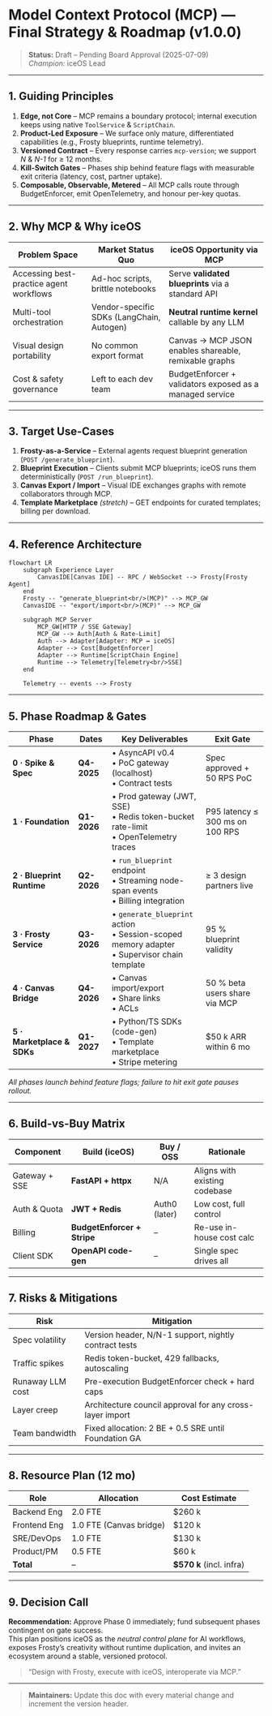 # Model Context Protocol (MCP) — Final Strategy & Roadmap (v1.0.0)

> **Status:** Draft – Pending Board Approval (2025-07-09)  
> *Champion:* iceOS Lead

---

## 1. Guiding Principles

1. **Edge, not Core** – MCP remains a boundary protocol; internal execution keeps using native `ToolService` & `ScriptChain`.  
2. **Product-Led Exposure** – We surface only mature, differentiated capabilities (e.g., Frosty blueprints, runtime telemetry).  
3. **Versioned Contract** – Every response carries `mcp-version`; we support *N* & *N-1* for ≥ 12 months.  
4. **Kill-Switch Gates** – Phases ship behind feature flags with measurable exit criteria (latency, cost, partner uptake).  
5. **Composable, Observable, Metered** – All MCP calls route through BudgetEnforcer, emit OpenTelemetry, and honour per-key quotas.

---

## 2. Why MCP & Why iceOS

| Problem Space | Market Status Quo | iceOS Opportunity via MCP |
|---------------|------------------|---------------------------|
| Accessing best-practice agent workflows | Ad-hoc scripts, brittle notebooks | Serve **validated blueprints** via a standard API |
| Multi-tool orchestration | Vendor-specific SDKs (LangChain, Autogen) | **Neutral runtime kernel** callable by any LLM |
| Visual design portability | No common export format | Canvas → MCP JSON enables shareable, remixable graphs |
| Cost & safety governance | Left to each dev team | BudgetEnforcer + validators exposed as a managed service |

---

## 3. Target Use-Cases

1. **Frosty-as-a-Service** – External agents request blueprint generation (`POST /generate_blueprint`).  
2. **Blueprint Execution** – Clients submit MCP blueprints; iceOS runs them deterministically (`POST /run_blueprint`).  
3. **Canvas Export / Import** – Visual IDE exchanges graphs with remote collaborators through MCP.  
4. **Template Marketplace** *(stretch)* – GET endpoints for curated templates; billing per download.

---

## 4. Reference Architecture

```mermaid
flowchart LR
    subgraph Experience Layer
        CanvasIDE[Canvas IDE] -- RPC / WebSocket --> Frosty[Frosty Agent]
    end
    Frosty -- "generate_blueprint<br/>(MCP)" --> MCP_GW
    CanvasIDE -- "export/import<br/>(MCP)" --> MCP_GW

    subgraph MCP Server
        MCP_GW[HTTP / SSE Gateway]
        MCP_GW --> Auth[Auth & Rate-Limit]
        Auth --> Adapter[Adapter: MCP ↔ iceOS]
        Adapter --> Cost[BudgetEnforcer]
        Adapter --> Runtime[ScriptChain Engine]
        Runtime --> Telemetry[Telemetry<br/>SSE]
    end

    Telemetry -- events --> Frosty
```

---

## 5. Phase Roadmap & Gates

| Phase | Dates | Key Deliverables | Exit Gate |
|-------|-------|------------------|-----------|
| **0 · Spike & Spec** | **Q4-2025** | • AsyncAPI v0.4<br/>• PoC gateway (localhost)<br/>• Contract tests | Spec approved + 50 RPS PoC |
| **1 · Foundation** | **Q1-2026** | • Prod gateway (JWT, SSE)<br/>• Redis token-bucket rate-limit<br/>• OpenTelemetry traces | P95 latency ≤ 300 ms on 100 RPS |
| **2 · Blueprint Runtime** | **Q2-2026** | • `run_blueprint` endpoint<br/>• Streaming node-span events<br/>• Billing integration | ≥ 3 design partners live |
| **3 · Frosty Service** | **Q3-2026** | • `generate_blueprint` action<br/>• Session-scoped memory adapter<br/>• Supervisor chain template | 95 % blueprint validity |
| **4 · Canvas Bridge** | **Q4-2026** | • Canvas import/export<br/>• Share links<br/>• ACLs | 50 % beta users share via MCP |
| **5 · Marketplace & SDKs** | **Q1-2027** | • Python/TS SDKs (code-gen)<br/>• Template marketplace<br/>• Stripe metering | \$50 k ARR within 6 mo |

*All phases launch behind feature flags; failure to hit exit gate pauses rollout.*

---

## 6. Build-vs-Buy Matrix

| Component | Build (iceOS) | Buy / OSS | Rationale |
|-----------|---------------|-----------|-----------|
| Gateway + SSE | **FastAPI + httpx** | N/A | Aligns with existing codebase |
| Auth & Quota  | **JWT + Redis** | Auth0 (later) | Low cost, full control |
| Billing       | **BudgetEnforcer + Stripe** | – | Re-use in-house cost calc |
| Client SDK    | **OpenAPI code-gen** | – | Single spec drives all |

---

## 7. Risks & Mitigations

| Risk | Mitigation |
|------|------------|
| Spec volatility | Version header, N/N-1 support, nightly contract tests |
| Traffic spikes  | Redis token-bucket, 429 fallbacks, autoscaling |
| Runaway LLM cost| Pre-execution BudgetEnforcer check + hard caps |
| Layer creep     | Architecture council approval for any cross-layer import |
| Team bandwidth  | Fixed allocation: 2 BE + 0.5 SRE until Foundation GA |

---

## 8. Resource Plan (12 mo)

| Role | Allocation | Cost Estimate |
|------|------------|---------------|
| Backend Eng | 2.0 FTE | \$260 k |
| Frontend Eng | 1.0 FTE (Canvas bridge) | \$120 k |
| SRE/DevOps | 1.0 FTE | \$130 k |
| Product/PM | 0.5 FTE | \$60 k |
| **Total** | – | **\$570 k** (incl. infra) |

---

## 9. Decision Call

**Recommendation:** Approve Phase 0 immediately; fund subsequent phases contingent on gate success.  
This plan positions iceOS as the *neutral control plane* for AI workflows, exposes Frosty’s creativity without runtime duplication, and invites an ecosystem around a stable, versioned protocol.

> “Design with Frosty, execute with iceOS, interoperate via MCP.”

---

> **Maintainers:** Update this doc with every material change and increment the version header.